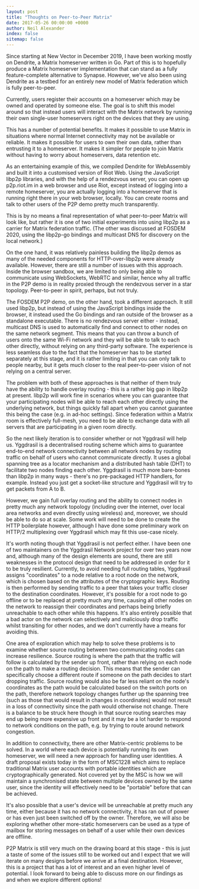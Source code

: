 ```yaml
---
layout: post
title: "Thoughts on Peer-to-Peer Matrix"
date: 2017-05-26 00:00:00 +0000
author: Neil Alexander
index: false
sitemap: false
---
```


Since starting at New Vector in December 2019, I have been working mostly on
Dendrite, a Matrix homeserver written in Go. Part of this is to hopefully produce
a Matrix homeserver implementation that can stand as a fully feature-complete
alternative to Synapse. However, we've also been using Dendrite as a testbed for
an entirely new model of Matrix federation which is fully peer-to-peer.

Currently, users register their accounts on a homeserver which may be owned and
operated by someone else. The goal is to shift this model around so that instead
users will interact with the Matrix network by running their own single-user
homeservers right on the devices that they are using.

This has a number of potential benefits. It makes it possible to use Matrix in
situations where normal Internet connectivity may not be available or reliable.
It makes it possible for users to own their own data, rather than entrusting it
to a homeserver. It makes it simpler for people to join Matrix without having to
worry about homeservers, data retention etc.

As an entertaining example of this, we compiled Dendrite for WebAssembly and
built it into a customised version of Riot Web. Using the JavaScript libp2p 
libraries, and with the help of a rendezvous server, you can open up p2p.riot.im
in a web browser and use Riot, except instead of logging into a remote homeserver,
you are actually logging into a homeserver that is running right there in your web
browser, locally. You can create rooms and talk to other users of the P2P demo
pretty much transparently.

This is by no means a final representation of what peer-to-peer Matrix will look
like, but rather it is one of two initial experiments into using libp2p as a
carrier for Matrix federation traffic. (The other was discussed at FOSDEM 2020,
using the libp2p-go bindings and multicast DNS for discovery on the local network.)

On the one hand, it was relatively painless building the libp2p demos as many of
the needed components for HTTP-over-libp2p were already available. However, there
are still a number of issues with this approach. Inside the browser sandbox, we
are limited to only being able to communicate using WebSockets, WebRTC and similar,
hence why all traffic in the P2P demo is in reality proxied through the rendezvous
server in a star topology. Peer-to-peer in spirit, perhaps, but not truly.

The FOSDEM P2P demo, on the other hand, took a different approach. It still used
libp2p, but instead of using the JavaScript bindings inside the browser, it instead
used the Go bindings and ran outside of the browser as a standalone executable.
There is no rendezvous server either - instead, multicast DNS is used to automatically
find and connect to other nodes on the same network segment. This means that you can
throw a bunch of users onto the same Wi-Fi network and they will be able to talk to
each other directly, without relying on any third-party software. The experience is
less seamless due to the fact that the homeserver has to be started separately at
this stage, and it is rather limiting in that you can only talk to people nearby,
but it gets much closer to the real peer-to-peer vision of not relying on a central
server.

The problem with both of these approaches is that neither of them truly have the
ability to handle overlay routing - this is a rather big gap in libp2p at present.
libp2p will work fine in scenarios where you can guarantee that your participating
nodes will be able to reach each other directly using the underlying network, but
things quickly fall apart when you cannot guarantee this being the case (e.g. in
ad-hoc settings). Since federation within a Matrix room is effectively full-mesh,
you need to be able to exchange data with all servers that are participating in a
given room directly. 

So the next likely iteration is to consider whether or not Yggdrasil will help us.
Yggdrasil is a decentralised routing scheme which aims to guarantee end-to-end
network connectivity between all network nodes by routing traffic on behalf of users
who cannot communicate directly. It uses a global spanning tree as a locator 
mechanism and a distributed hash table (DHT) to facilitate two nodes finding each
other. Yggdrasil is much more bare-bones than libp2p in many ways - there's no
pre-packaged HTTP handlers, for example. Instead you just get a socket-like structure
and Yggdrasil will try to get packets from A to B.

However, we gain full overlay routing and the ability to connect nodes in pretty
much any network topology (including over the internet, over local area networks and
even directly using wireless) and, moreover, we should be able to do so at scale.
Some work will need to be done to create the HTTP boilerplate however, although I
have done some preliminary work on HTTP/2 multiplexing over Yggdrasil which may fit
this use-case nicely.

It's worth noting though that Yggdrasil is not perfect either. I have been one of two
maintainers on the Yggdrasil Network project for over two years now and, although
many of the design elements are sound, there are still weaknesses in the protocol
design that need to be addressed in order for it to be truly resilient. Currently,
to avoid needing full routing tables, Yggdrasil assigns "coordinates" to a node
relative to a root node on the network, which is chosen based on the attributes of the
cryptographic keys. Routing is then performed by sending traffic to a peer that takes
your traffic closer to the destination coordinates. However, it's possible for a
root node to go offline or to be replaced at pretty much any time, causing all other
nodes on the network to reassign their coordinates and perhaps being briefly
unreachable to each other while this happens. It's also entirely possible that a bad
actor on the network can selectively and maliciously drop traffic whilst transiting 
for other nodes, and we don't currently have a means for avoiding this.

One area of exploration which may help to solve these problems is to examine whether
source routing between two communicating nodes can increase resilience. Source routing
is where the path that the traffic will follow is calculated by the sender up front,
rather than relying on each node on the path to make a routing decision. This means
that the sender can specifically choose a different route if someone on the path 
decides to start dropping traffic. Source routing would also be far less reliant on
the node's coordinates as the path would be calculated based on the switch ports on
the path, therefore network topology changes further up the spanning tree (such as
those that would result in changes in coordinates) would not result in a loss of
connectivity since the path would otherwise not change. There is a balance to be
struck here though in that source routing searches may end up being more expensive
up front and it may be a lot harder to respond to network conditions on the path,
e.g. by trying to route around network congestion. 

In addition to connectivity, there are other Matrix-centric problems to be solved.
In a world where each device is potentially running its own homeserver, we will need
a new approach for handling user identities. A draft proposal exists today in the 
form of MSC1228 which aims to replace traditional Matrix user accounts with portable
identities which are cryptographically generated. Not covered yet by the MSC is how
we will maintain a synchronised state between multiple devices owned by the same user,
since the identity will effectively need to be "portable" before that can be achieved.

It's also possible that a user's device will be unreachable at pretty much any time,
either because it has no network connectivity, it has ran out of power or has even
just been switched off by the owner. Therefore, we will also be exploring whether 
other more-static homeservers can be used as a type of mailbox for storing messages
on behalf of a user while their own devices are offline. 

P2P Matrix is still very much on the drawing board at this stage - this is just a
taste of some of the issues still to be worked out and I expect that we will iterate
on many designs before we arrive at a final destination. However, this is a project
that has a lot of interest and an even higher level of potential. I look forward to
being able to discuss more on our findings as and when we explore different options!